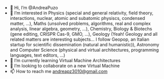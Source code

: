 - 👋 Hi, I’m @AndreaPuzo
- 👀 I’m interested in Physics (special and general relativity, field theory, interactions, nuclear, atomic and subatomic physiscs, condensed matter, ...), Maths (unsolved problems, algorithms, real and complex analysis, linear algebra, geometry, ...), Chemistry, Biology & Biotechs (gene editing, CRISPR Cas-9, GMO, ...), Geology (Yeah! Geology and all related matters are interesting subjects... I follow Geopop, an Italian startup for scientific dissemination (natural and humanistic)), Astronomy and Computer Science (physical and virtual architectures, programming languages, text editors, ...)
- 🌱 I’m currently learning Virtual Machine Architectures
- 💞️ I’m looking to collaborate on a new Virtual Machine
- 📫 How to reach me andreapz3010@gmail.com

<!---
AndreaPuzo/AndreaPuzo is a ✨ special ✨ repository because its `README.md` (this file) appears on your GitHub profile.
You can click the Preview link to take a look at your changes.
--->

